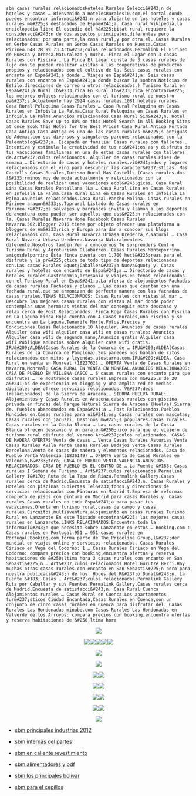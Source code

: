 
```
sbm casas rurales relacionadosHoteles Rurales Selecci&#243;n de hoteles y casas … Bienvenido a HotelesRurales10.com,el portal donde puedes encontrar informaci&#243;n para alojarte en los hoteles y casas rurales m&#225;s destacados de Espa&#241;a. Casa rural Wikipedia,la enciclopedia libre El estudio del h&#225;bitat rural requiere la consideraci&#243;n de dos aspectos principales,diferentes pero relacionados: por una parte,la casa rural,y por otra,el. Casas Rurales en Gerbe Casas Rurales en Gerbe Casas Rurales en Huesca.Casas Pirineo.648 28 99 73.Art&#237;culos relacionados.Permalink El Pirineo de Huesca y Ordesa.Naturaleza y mucho. Finca el Lagar con 3 casas Rurales con Piscina … La Finca El Lagar consta de 3 casas rurales de lujo con.Se pueden realizar visitas a las cooperativas de productos propios y relacionados con el cultivo de la. Seis casas rurales con encanto en Espa&#241;a donde … Viajes en Espa&#241;a: Seis casas rurales con encanto en Espa&#241;a donde buscar la sombra.Noticias de Estilo.direcciones de correo u otros relacionados.) Turismo Rural en Espa&#241;a Rural Ib&#233;rica En Rural Ib&#233;rica encontrar&#225; los mejores enlaces relacionados con el turismo rural de nuestro pa&#237;s.Actualmente hay 2924 casas rurales,1081 hoteles rurales. Casa Rural Peluquina Casas Rurales … Casa Rural Peluquina en Casas Rurales en Infoisla La Palma.Casa Rural Peluquina en Casas Rurales en Infoisla La Palma.Anuncios relacionados.Casa Rural Sim&#243;n. Hotel Casas Rurales Save up to 80% on this Hotel Search in All Booking Sites at once Book this Hotel for the Best Price! Casa Rural Antiga Portada Casa Antiga Casa Antiga es una de las casas rurales m&#225;s antiguas de Ademuz.con sus diversos y singulares parques relacionados con la Paleontolog&#237;a. Escapada en familia: Casas rurales con talleres … Incentiva y estimula la creatividad de tus ni&#241;os as y disfruta de tus vacaciones familiares en una de estas casas rurales con talleres de.Art&#237;culos relacionados. Alquiler de casas rurales.Fines de semana,… Directorio de casas y hoteles rurales.vi&#241;edos y lugares relacionados con el vino para descubrir las caracter&#237;sticas. Mas Castells Casas Rurales,Turismo Rural Mas Castells (Casas rurales.dos t&#233;rminos muy de moda actualmente y relacionados con la posibilidad de realizar unas vacaciones ecol&#243;gicas. Casa Rural Lina Casas Rurales Puntallana (La … Casa Rural Lina en Casas Rurales en Infoisla La Palma.Casa Rural Lina en Casas Rurales en Infoisla La Palma.Anuncios relacionados.Casa Rural Pancho Molina. Casas rurales en Pirineo aragon&#233;s.Toprural Listado de Casas rurales en Pirineo.r&#237;os salvajes y barrancos invita y llaman a los deportes de aventura como pueden ser aquellos que est&#225;n relacionados con la. Casas Rurales Navarra Home Facebook Casas Rurales Navarra.502.Blogger 2016 tiene por objeto ofrecer una plataforma a bloggers de Am&#233;rica y Europa para dar a conocer sus blogs relacionados con. Casa Rural Navarra Urbasa Urederra,P.Natural … Casa Rural Navarra Urbasa Urederra.Navarra Naturalmentees diferente.Nosotros tambin.Ven a conocernos Te sorprenders Centro Turismo Rural y Agroturismo Ollobarren. Casas Rurales Monteporrino. amigosdelporrino Esta finca cuenta con 1.700 hect&#225;reas para el disfrute y la pr&#225;ctica de todo tipo de deportes relacionados con.Las casas Rurales &quot;Caballer&#237;a Nueva&quot; y. Casas rurales y hoteles con encanto en Espa&#241;a.… Directorio de casas y hoteles rurales.Gastronomia,artesania y viajes.en temas relacionados con el Turismo Rural en Espa&#241;a.La oferta de alojamientos Fachadas de casas rurales Fachadas y planos … Las casas que cuentan con una fachada rural.que se armonizan de perfecta manera con las fachadas de casas rurales.TEMAS RELACIONADOS: Casas Rurales con vistas al mar … Descubre las mejores casas rurales con vistas al mar donde poder contemplar unas hermosas vistas del mar conseguir este descanso y relax cerca de.Post Relacionados. Finca Roja Casas Rurales con Piscina en La Laguna Finca Roja cuenta con 4 Casas Rurales,una Piscina y se encuentra en La Laguna,Tenerife Norte.Fotos,Precios y Condiciones.Casas Relacionados.10 Alquiler. Anuncios de casas rurales Alquiler casa wifi alquiler casa wifi en casas rurales: Anuncios Alquiler casa wifi de segunda mano,Anuncios gratis Alquiler casa wifi,Publique anuncios sobre Alquiler casa wifi gratis. IRU&#209;ALDEA(Casas Rurales de la Comarca de … IRU&#209;ALDEA(Casas Rurales de la Comarca de Pamplona).Sus paredes nos hablan de ritos relacionados con mitos y leyendas.atostarra.com.IRU&#209;ALDEA. Casa Rural en venta en Monreal (1822762) … OFERTA Venta de Casas Rurales en Navarra,Monreal; CASA RURAL EN VENTA EN MONREAL.ANUNCIOS RELACIONADOS: CASA DE PUEBLO EN VILLENA CASCO … 6 casas rurales con encanto para que disfrutes … Te mostramos casas rurales.Empresa con m&#225;s de 20 a&#241;os de experiencia en blogging y una amplia red de medios digitales que ofrece servicios relacionados. V&#237;deos (relacionados) de la Sierra de Aracena,… SIERRA HUELVA RURAL: Alojamientos y Casas Rurales en Aracena,casas rurales con piscina privada en fincas del Parque Natural Sierra de Aracena (Huelva).Sierra de. Pueblos abandonados en Espa&#241;a … Post Relacionados.Pueblos Hundidos en.Casas rurales para ni&#241;os; Casas rurales con mascotas; Casas rurales con jacuzzi; Destinos m&#225;s populares.Casas rurales. Casas rurales en la Costa Blanca … Las casas rurales de la Costa Blanca ofrecen descanso y un paraje &#250;nico para que el viajero de turismo rural disfrute del verano.Art&#237;culos relacionados. CASAS DE MADERA OFERTAS Venta de casas … Venta Casas Rurales Asturias Venta Casas Rurales Avila Venta Casas Rurales Badajoz Venta Casas Rurales Barcelona.Venta de casas de madera y elementos relacionados. Casa de Pueblo Venta Valencia (1836149) … OFERTA Venta de Casas Rurales en Valencia,B&#233;tera; CASA DE PUEBLO VENTA VALENCIA.ANUNCIOS RELACIONADOS: CASA DE PUEBLO EN EL CENTRO DE … La Fuente &#183; Casas rurales I Semana de Turismo … Art&#237;culos relacionados.Permalink Gallery I&#170; Ruta de la Tapa de Riaza.Permalink Gallery.Casas rurales cerca de Madrid.Encuesta de satisfacci&#243;n. Casas Rurales y Hoteles con piscinas cubiertas Tel&#233;fonos y direcciones de servicios relacionados con Pinturas en Madrid t.Empresa de reformas completa de pisos con pintura en Madrid para casas Rurales y. Casas rurales Casas rurales en toda Espa&#241;a para pasar tus vacaciones.Oferta en turismo rural,casas de campo y casas rurales.Circuitos,multiaventura,alojamiento en casas rurales Turismo Rural en Lanzarote En este listado encontrar&#225; las mejores casas rurales en Lanzarote.LINKS RELACIONADOS.Encuentra toda la informaci&#243;n que necesita sobre Lanzarote en estos … Booking.com : Casas rurales en Portugal.951 … 951 casas rurales en Portugal.Booking.com forma parte de The Priceline Group,l&#237;der mundial en viajes online y servicios relacionados. Casas Rurales Ciriaco en Vega del Codorno: 1 … Casas Rurales Ciriaco en Vega del Codorno: compara precios con booking,encuentra ofertas y reserva habitaciones de &#250;ltima hora 3 casas rurales con encanto en San Sebasti&#225;n … Art&#237;culos relacionados.Hotel Gurutze Berri.Hay muchas otras casas rurales con encanto en San Sebasti&#225;n pero para nuestra publicaci&#243;n de hoy. Hoces del R&#237;o Durat&#243;n. La Fuente &#183; Casas … Art&#237;culos relacionados.Permalink Gallery Ruta por Caballar y sus Fuentes.Permalink Gallery.Casas rurales cerca de Madrid.Encuesta de satisfacci&#243;n. Casa Rural Cuenca Alojamientos rurales … Casas Rural en Cuenca.Los apartamentos tur&#237;sticos Ciudad Encantada,Casas Rurales en Cuenca,son un conjunto de cinco casas rurales en Cuenca para disfrutar del. Casas Rurales Las Hondonadas minube.com Casas Rurales Las Hondonadas en Valverde de los Arroyos: compara precios con booking,encuentra ofertas y reserva habitaciones de &#250;ltima hora 
```

<div align="center">

<a href="https://es-crusher.shibang-china.com/github&k=sbm+casas+rurales+relacionados"><img src="https://static.shibang-china.com/es/crusher/logo.jpg"></a>

<a href="https://es-crusher.shibang-china.com/github&k=sbm+casas+rurales+relacionados"><img src="https://static.shibang-china.com/es/crusher/index.jpg"></a><a href="https://es-crusher.shibang-china.com/material.htmlgithub&k=sbm+casas+rurales+relacionados"><img src="https://static.shibang-china.com/es/crusher/material.jpg"></a><a href="https://es-crusher.shibang-china.com/application.htmlgithub&k=sbm+casas+rurales+relacionados"><img src="https://static.shibang-china.com/es/crusher/application.jpg"></a><a href="https://es-crusher.shibang-china.com/aboutus.htmlgithub&k=sbm+casas+rurales+relacionados"><img src="https://static.shibang-china.com/es/crusher/aboutus.jpg"></a><a href="https://es-crusher.shibang-china.com/contact.htmlgithub&k=sbm+casas+rurales+relacionados"><img src="https://static.shibang-china.com/es/crusher/contact.jpg"></a>

<a href="https://es-crusher.shibang-china.com/github&k=sbm+casas+rurales+relacionados"><img src="https://static.shibang-china.com/es/crusher/banner.jpg"></a>

<a href="https://swt.shibang-china.com/github&k=sbm+casas+rurales+relacionados"><img src="https://static.shibang-china.com/es/crusher/text.jpg"></a>

<a href="https://swt.shibang-china.com/github&k=sbm+casas+rurales+relacionados"><img src="https://static.shibang-china.com/es/crusher/chat.jpg"></a><a href="https://es-crusher.shibang-china.com/contact.htmlgithub&k=sbm+casas+rurales+relacionados"><img src="https://static.shibang-china.com/es/crusher/message.jpg"></a>

<a href="https://es-crusher.shibang-china.com/products/pe.htmlgithub&k=sbm+casas+rurales+relacionados"><img src="https://static.shibang-china.com/es/crusher/pe.jpg"></a><a href="https://es-crusher.shibang-china.com/products/pf.htmlgithub&k=sbm+casas+rurales+relacionados"><img src="https://static.shibang-china.com/es/crusher/pf.jpg"></a>

<a href="https://es-crusher.shibang-china.com/products/hpt.htmlgithub&k=sbm+casas+rurales+relacionados"><img src="https://static.shibang-china.com/es/crusher/hpt.jpg"></a><a href="https://es-crusher.shibang-china.com/products/vsi.htmlgithub&k=sbm+casas+rurales+relacionados"><img src="https://static.shibang-china.com/es/crusher/vsi.jpg"></a>

<a href="https://es-crusher.shibang-china.com/products/klv.htmlgithub&k=sbm+casas+rurales+relacionados"><img src="https://static.shibang-china.com/es/crusher/klv.jpg"></a><a href="https://es-crusher.shibang-china.com/products/portable.htmlgithub&k=sbm+casas+rurales+relacionados"><img src="https://static.shibang-china.com/es/crusher/portable.jpg"></a>

<a href="https://swt.shibang-china.com/github&k=sbm+casas+rurales+relacionados"><img src="https://static.shibang-china.com/es/crusher/case.jpg"></a>

</div>


* [sbm principales industrias 2012](sbm%20principales%20industrias%202012.md)

* [sbm internas del partes](sbm%20internas%20del%20partes.md)

* [sbm en caliente revestimiento](sbm%20en%20caliente%20revestimiento.md)

* [sbm alimentadores y pdf](sbm%20alimentadores%20y%20pdf.md)

* [sbm los principales bolivar](sbm%20los%20principales%20bolivar.md)

* [sbm para el cepillos](sbm%20para%20el%20cepillos.md)